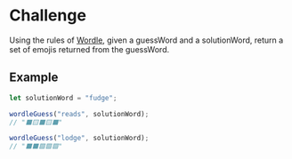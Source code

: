 # Challenge

Using the rules of [Wordle](https://www.powerlanguage.co.uk/wordle/), given a guessWord and a solutionWord, return a set of emojis returned from the guessWord.

## Example

```js
let solutionWord = "fudge";

wordleGuess("reads", solutionWord);
// "⬛🟨⬛🟨⬛"

wordleGuess("lodge", solutionWord);
// "⬛⬛🟩🟩🟩"
```
